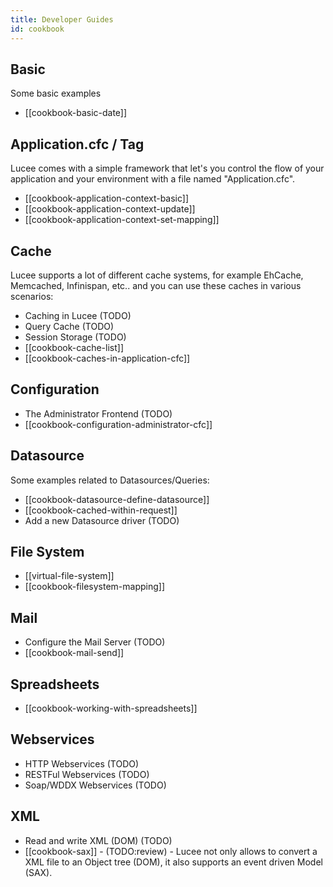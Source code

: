 ```yaml
---
title: Developer Guides
id: cookbook
---
```


## Basic ##

Some basic examples

* [[cookbook-basic-date]]

## Application.cfc / Tag <cfapplication> ##

Lucee comes with a simple framework that let's you control the flow of your application and your environment with a file named "Application.cfc".

* [[cookbook-application-context-basic]]
* [[cookbook-application-context-update]]
* [[cookbook-application-context-set-mapping]]

## Cache ##

Lucee supports a lot of different cache systems, for example EhCache, Memcached, Infinispan, etc.. and you can use these caches in various scenarios:

* Caching in Lucee (TODO)
* Query Cache (TODO)
* Session Storage (TODO)
* [[cookbook-cache-list]]
* [[cookbook-caches-in-application-cfc]]


## Configuration ##

* The Administrator Frontend (TODO)
* [[cookbook-configuration-administrator-cfc]]

## Datasource ##

Some examples related to Datasources/Queries:

* [[cookbook-datasource-define-datasource]]
* [[cookbook-cached-within-request]]
* Add a new Datasource driver (TODO)

## File System ##

* [[virtual-file-system]]
* [[cookbook-filesystem-mapping]]

## Mail ##

* Configure the Mail Server (TODO)
* [[cookbook-mail-send]]

## Spreadsheets ##

* [[cookbook-working-with-spreadsheets]]

## Webservices ##

* HTTP Webservices (TODO)
* RESTFul Webservices (TODO)
* Soap/WDDX Webservices (TODO)

## XML ##

* Read and write XML (DOM) (TODO)
* [[cookbook-sax]] - (TODO:review) - Lucee not only allows to convert a XML file to an Object tree (DOM), it also supports an event driven Model (SAX).
